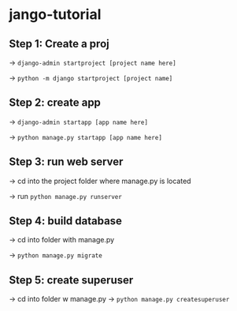 # jango-tutorial

## Step 1: Create a proj

-> `django-admin startproject [project name here]`

-> `python -m django startproject [project name]`
## Step 2: create app

-> `django-admin startapp [app name here]`

-> `python manage.py startapp [app name here]`
## Step 3: run web server

-> cd into the project folder where manage.py is located

-> run `python manage.py runserver`
## Step 4: build database

-> cd into folder with manage.py

-> `python manage.py migrate`

## Step 5: create superuser
-> cd into folder w manage.py
-> `python manage.py createsuperuser`

